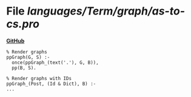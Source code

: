 # File _languages/Term/graph/as-to-cs.pro_
**[GitHub](https://github.com/softlang/yas/blob/master/languages/Term/graph/as-to-cs.pro)**
```
% Render graphs
ppGraph(G, S) :-
  once(ppGraph_(text('.'), G, B)),
  pp(B, S).

% Render graphs with IDs
ppGraph_(Post, (Id & Dict), B) :-
...
```
